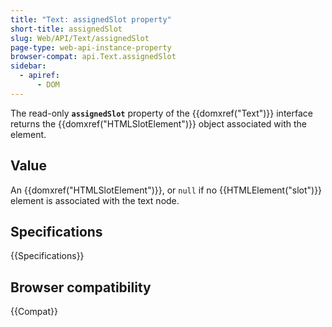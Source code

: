 ```yaml
---
title: "Text: assignedSlot property"
short-title: assignedSlot
slug: Web/API/Text/assignedSlot
page-type: web-api-instance-property
browser-compat: api.Text.assignedSlot
sidebar:
  - apiref:
      - DOM
---
```


The read-only **`assignedSlot`** property of the {{domxref("Text")}} interface
returns the {{domxref("HTMLSlotElement")}} object associated with the element.

## Value

An {{domxref("HTMLSlotElement")}},
or `null` if no {{HTMLElement("slot")}} element is associated with the text node.

## Specifications

{{Specifications}}

## Browser compatibility

{{Compat}}
